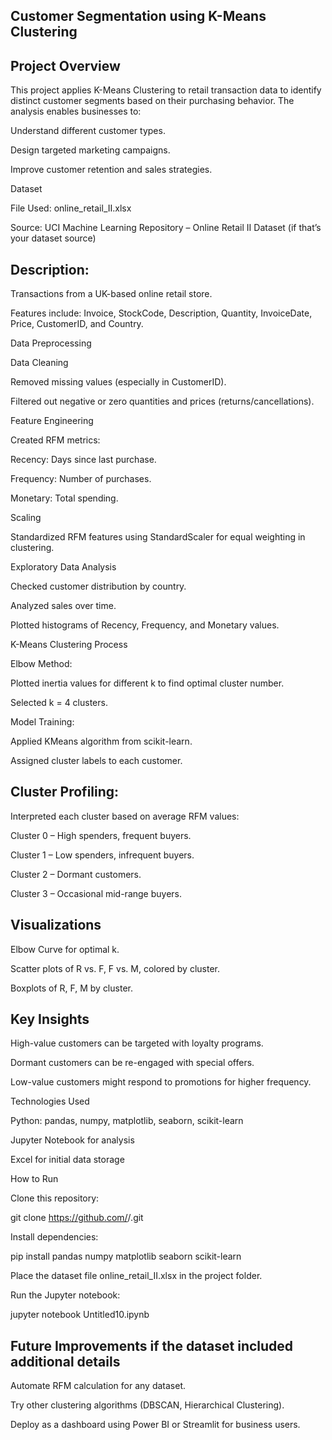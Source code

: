 Customer Segmentation using K-Means Clustering
----------------------------------------------------------------------------------------------------------------------------------------------------------------------------
Project Overview
----------------------------------------------------------------------------------------------------------------------------------------------------------------------------
This project applies K-Means Clustering to retail transaction data to identify distinct customer segments based on their purchasing behavior.
The analysis enables businesses to:

Understand different customer types.

Design targeted marketing campaigns.

Improve customer retention and sales strategies.

Dataset

File Used: online_retail_II.xlsx

Source: UCI Machine Learning Repository – Online Retail II Dataset (if that’s your dataset source)

Description:
----------------------------------------------------------------------------------------------------------------------------------------------------------------------------
Transactions from a UK-based online retail store.

Features include: Invoice, StockCode, Description, Quantity, InvoiceDate, Price, CustomerID, and Country.

Data Preprocessing

Data Cleaning

Removed missing values (especially in CustomerID).

Filtered out negative or zero quantities and prices (returns/cancellations).

Feature Engineering

Created RFM metrics:

Recency: Days since last purchase.

Frequency: Number of purchases.

Monetary: Total spending.

Scaling

Standardized RFM features using StandardScaler for equal weighting in clustering.

Exploratory Data Analysis

Checked customer distribution by country.

Analyzed sales over time.

Plotted histograms of Recency, Frequency, and Monetary values.

K-Means Clustering Process

Elbow Method:

Plotted inertia values for different k to find optimal cluster number.

Selected k = 4 clusters.

Model Training:

Applied KMeans algorithm from scikit-learn.

Assigned cluster labels to each customer.

Cluster Profiling:
----------------------------------------------------------------------------------------------------------------------------------------------------------------------------
Interpreted each cluster based on average RFM values:

Cluster 0 – High spenders, frequent buyers.

Cluster 1 – Low spenders, infrequent buyers.

Cluster 2 – Dormant customers.

Cluster 3 – Occasional mid-range buyers.

Visualizations
----------------------------------------------------------------------------------------------------------------------------------------------------------------------------
Elbow Curve for optimal k.

Scatter plots of R vs. F, F vs. M, colored by cluster.

Boxplots of R, F, M by cluster.

Key Insights
----------------------------------------------------------------------------------------------------------------------------------------------------------------------------
High-value customers can be targeted with loyalty programs.

Dormant customers can be re-engaged with special offers.

Low-value customers might respond to promotions for higher frequency.

Technologies Used

Python: pandas, numpy, matplotlib, seaborn, scikit-learn

Jupyter Notebook for analysis

Excel for initial data storage

How to Run

Clone this repository:

git clone https://github.com/<your-username>/<your-repo-name>.git


Install dependencies:

pip install pandas numpy matplotlib seaborn scikit-learn


Place the dataset file online_retail_II.xlsx in the project folder.

Run the Jupyter notebook:

jupyter notebook Untitled10.ipynb

Future Improvements if the dataset included additional details
----------------------------------------------------------------------------------------------------------------------------------------------------------------------------
Automate RFM calculation for any dataset.

Try other clustering algorithms (DBSCAN, Hierarchical Clustering).

Deploy as a dashboard using Power BI or Streamlit for business users.
